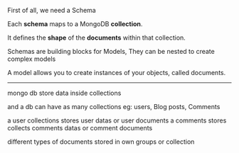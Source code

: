 
First of all, we need a Schema

Each **schema** maps to a MongoDB **collection**.

It defines the **shape** of the **documents** within that collection. 

Schemas are building blocks for Models, They can be nested to create complex models

A model allows you to create instances of your objects, called documents.



















---
mongo db store data inside collections

and a db can have as many collections eg: users, Blog posts, Comments

a user collections stores user datas or user documents 
a comments stores collects comments datas or comment documents

 different types of documents stored in own groups or collection